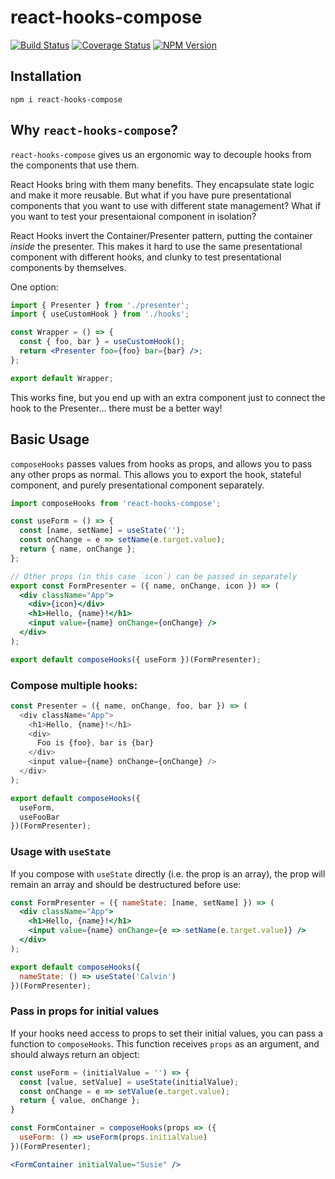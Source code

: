 # react-hooks-compose

[![Build Status](https://travis-ci.com/helloitsjoe/react-hooks-compose.svg?branch=master)](https://travis-ci.com/helloitsjoe/react-hooks-compose)
[![Coverage Status](https://coveralls.io/repos/github/helloitsjoe/react-hooks-compose/badge.svg?branch=master)](https://coveralls.io/github/helloitsjoe/react-hooks-compose?branch=master)
[![NPM Version](https://img.shields.io/npm/v/react-hooks-compose?color=lightgray)](https://www.npmjs.com/package/react-hooks-compose)

## Installation

```
npm i react-hooks-compose
```

## Why `react-hooks-compose`?

`react-hooks-compose` gives us an ergonomic way to decouple hooks from the
components that use them.

React Hooks bring with them many benefits. They encapsulate state logic and make
it more reusable. But what if you have pure presentational components that you
want to use with different state management? What if you want to test your
presentaional component in isolation?

React Hooks invert the Container/Presenter pattern, putting the container
_inside_ the presenter. This makes it hard to use the same presentational
component with different hooks, and clunky to test presentational components by
themselves.

One option:

```jsx
import { Presenter } from './presenter';
import { useCustomHook } from './hooks';

const Wrapper = () => {
  const { foo, bar } = useCustomHook();
  return <Presenter foo={foo} bar={bar} />;
};

export default Wrapper;
```

This works fine, but you end up with an extra component just to connect the hook
to the Presenter... there must be a better way!

## Basic Usage

`composeHooks` passes values from hooks as props, and allows you to pass any
other props as normal. This allows you to export the hook, stateful component,
and purely presentational component separately.

```jsx
import composeHooks from 'react-hooks-compose';

const useForm = () => {
  const [name, setName] = useState('');
  const onChange = e => setName(e.target.value);
  return { name, onChange };
};

// Other props (in this case `icon`) can be passed in separately
export const FormPresenter = ({ name, onChange, icon }) => (
  <div className="App">
    <div>{icon}</div>
    <h1>Hello, {name}!</h1>
    <input value={name} onChange={onChange} />
  </div>
);

export default composeHooks({ useForm })(FormPresenter);
```

### Compose multiple hooks:

```js
const Presenter = ({ name, onChange, foo, bar }) => (
  <div className="App">
    <h1>Hello, {name}!</h1>
    <div>
      Foo is {foo}, bar is {bar}
    </div>
    <input value={name} onChange={onChange} />
  </div>
);

export default composeHooks({
  useForm,
  useFooBar
})(FormPresenter);
```

### Usage with `useState`

If you compose with `useState` directly (i.e. the prop is an array), the prop
will remain an array and should be destructured before use:

```jsx
const FormPresenter = ({ nameState: [name, setName] }) => (
  <div className="App">
    <h1>Hello, {name}!</h1>
    <input value={name} onChange={e => setName(e.target.value)} />
  </div>
);

export default composeHooks({
  nameState: () => useState('Calvin')
})(FormPresenter);
```

### Pass in props for initial values

If your hooks need access to props to set their initial values, you can pass a
function to `composeHooks`. This function receives `props` as an argument, and
should always return an object:

```jsx
const useForm = (initialValue = '') => {
  const [value, setValue] = useState(initialValue);
  const onChange = e => setValue(e.target.value);
  return { value, onChange };
}

const FormContainer = composeHooks(props => ({
  useForm: () => useForm(props.initialValue)
})(FormPresenter);

<FormContainer initialValue="Susie" />
```
